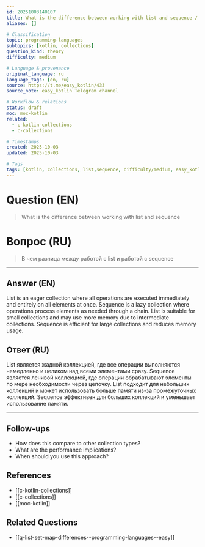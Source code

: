```yaml
---
id: 20251003140107
title: What is the difference between working with list and sequence / В чем разница между работой с list и работой с sequence
aliases: []

# Classification
topic: programming-languages
subtopics: [kotlin, collections]
question_kind: theory
difficulty: medium

# Language & provenance
original_language: ru
language_tags: [en, ru]
source: https://t.me/easy_kotlin/433
source_note: easy_kotlin Telegram channel

# Workflow & relations
status: draft
moc: moc-kotlin
related:
  - c-kotlin-collections
  - c-collections

# Timestamps
created: 2025-10-03
updated: 2025-10-03

# Tags
tags: [kotlin, collections, list,sequence, difficulty/medium, easy_kotlin, lang/ru, programming-languages]
---
```


# Question (EN)
> What is the difference between working with list and sequence

# Вопрос (RU)
> В чем разница между работой с list и работой с sequence

---

## Answer (EN)

List is an eager collection where all operations are executed immediately and entirely on all elements at once. Sequence is a lazy collection where operations process elements as needed through a chain. List is suitable for small collections and may use more memory due to intermediate collections. Sequence is efficient for large collections and reduces memory usage.

## Ответ (RU)

List является жадной коллекцией, где все операции выполняются немедленно и целиком над всеми элементами сразу. Sequence является ленивой коллекцией, где операции обрабатывают элементы по мере необходимости через цепочку. List подходит для небольших коллекций и может использовать больше памяти из-за промежуточных коллекций. Sequence эффективен для больших коллекций и уменьшает использование памяти.

---

## Follow-ups
- How does this compare to other collection types?
- What are the performance implications?
- When should you use this approach?

## References
- [[c-kotlin-collections]]
- [[c-collections]]
- [[moc-kotlin]]

## Related Questions
- [[q-list-set-map-differences--programming-languages--easy]]
